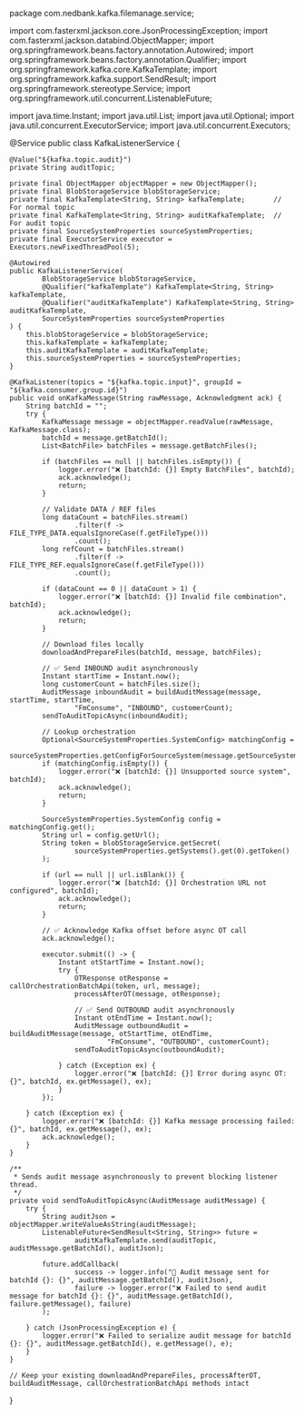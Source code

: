 package com.nedbank.kafka.filemanage.service;

import com.fasterxml.jackson.core.JsonProcessingException;
import com.fasterxml.jackson.databind.ObjectMapper;
import org.springframework.beans.factory.annotation.Autowired;
import org.springframework.beans.factory.annotation.Qualifier;
import org.springframework.kafka.core.KafkaTemplate;
import org.springframework.kafka.support.SendResult;
import org.springframework.stereotype.Service;
import org.springframework.util.concurrent.ListenableFuture;

import java.time.Instant;
import java.util.List;
import java.util.Optional;
import java.util.concurrent.ExecutorService;
import java.util.concurrent.Executors;

@Service
public class KafkaListenerService {

    @Value("${kafka.topic.audit}")
    private String auditTopic;

    private final ObjectMapper objectMapper = new ObjectMapper();
    private final BlobStorageService blobStorageService;
    private final KafkaTemplate<String, String> kafkaTemplate;       // For normal topic
    private final KafkaTemplate<String, String> auditKafkaTemplate;  // For audit topic
    private final SourceSystemProperties sourceSystemProperties;
    private final ExecutorService executor = Executors.newFixedThreadPool(5);

    @Autowired
    public KafkaListenerService(
            BlobStorageService blobStorageService,
            @Qualifier("kafkaTemplate") KafkaTemplate<String, String> kafkaTemplate,
            @Qualifier("auditKafkaTemplate") KafkaTemplate<String, String> auditKafkaTemplate,
            SourceSystemProperties sourceSystemProperties
    ) {
        this.blobStorageService = blobStorageService;
        this.kafkaTemplate = kafkaTemplate;
        this.auditKafkaTemplate = auditKafkaTemplate;
        this.sourceSystemProperties = sourceSystemProperties;
    }

    @KafkaListener(topics = "${kafka.topic.input}", groupId = "${kafka.consumer.group.id}")
    public void onKafkaMessage(String rawMessage, Acknowledgment ack) {
        String batchId = "";
        try {
            KafkaMessage message = objectMapper.readValue(rawMessage, KafkaMessage.class);
            batchId = message.getBatchId();
            List<BatchFile> batchFiles = message.getBatchFiles();

            if (batchFiles == null || batchFiles.isEmpty()) {
                logger.error("❌ [batchId: {}] Empty BatchFiles", batchId);
                ack.acknowledge();
                return;
            }

            // Validate DATA / REF files
            long dataCount = batchFiles.stream()
                    .filter(f -> FILE_TYPE_DATA.equalsIgnoreCase(f.getFileType()))
                    .count();
            long refCount = batchFiles.stream()
                    .filter(f -> FILE_TYPE_REF.equalsIgnoreCase(f.getFileType()))
                    .count();

            if (dataCount == 0 || dataCount > 1) {
                logger.error("❌ [batchId: {}] Invalid file combination", batchId);
                ack.acknowledge();
                return;
            }

            // Download files locally
            downloadAndPrepareFiles(batchId, message, batchFiles);

            // ✅ Send INBOUND audit asynchronously
            Instant startTime = Instant.now();
            long customerCount = batchFiles.size();
            AuditMessage inboundAudit = buildAuditMessage(message, startTime, startTime,
                    "FmConsume", "INBOUND", customerCount);
            sendToAuditTopicAsync(inboundAudit);

            // Lookup orchestration
            Optional<SourceSystemProperties.SystemConfig> matchingConfig =
                    sourceSystemProperties.getConfigForSourceSystem(message.getSourceSystem());
            if (matchingConfig.isEmpty()) {
                logger.error("❌ [batchId: {}] Unsupported source system", batchId);
                ack.acknowledge();
                return;
            }

            SourceSystemProperties.SystemConfig config = matchingConfig.get();
            String url = config.getUrl();
            String token = blobStorageService.getSecret(
                    sourceSystemProperties.getSystems().get(0).getToken()
            );

            if (url == null || url.isBlank()) {
                logger.error("❌ [batchId: {}] Orchestration URL not configured", batchId);
                ack.acknowledge();
                return;
            }

            // ✅ Acknowledge Kafka offset before async OT call
            ack.acknowledge();

            executor.submit(() -> {
                Instant otStartTime = Instant.now();
                try {
                    OTResponse otResponse = callOrchestrationBatchApi(token, url, message);
                    processAfterOT(message, otResponse);

                    // ✅ Send OUTBOUND audit asynchronously
                    Instant otEndTime = Instant.now();
                    AuditMessage outboundAudit = buildAuditMessage(message, otStartTime, otEndTime,
                            "FmConsume", "OUTBOUND", customerCount);
                    sendToAuditTopicAsync(outboundAudit);

                } catch (Exception ex) {
                    logger.error("❌ [batchId: {}] Error during async OT: {}", batchId, ex.getMessage(), ex);
                }
            });

        } catch (Exception ex) {
            logger.error("❌ [batchId: {}] Kafka message processing failed: {}", batchId, ex.getMessage(), ex);
            ack.acknowledge();
        }
    }

    /**
     * Sends audit message asynchronously to prevent blocking listener thread.
     */
    private void sendToAuditTopicAsync(AuditMessage auditMessage) {
        try {
            String auditJson = objectMapper.writeValueAsString(auditMessage);
            ListenableFuture<SendResult<String, String>> future =
                    auditKafkaTemplate.send(auditTopic, auditMessage.getBatchId(), auditJson);

            future.addCallback(
                    success -> logger.info("📣 Audit message sent for batchId {}: {}", auditMessage.getBatchId(), auditJson),
                    failure -> logger.error("❌ Failed to send audit message for batchId {}: {}", auditMessage.getBatchId(), failure.getMessage(), failure)
            );

        } catch (JsonProcessingException e) {
            logger.error("❌ Failed to serialize audit message for batchId {}: {}", auditMessage.getBatchId(), e.getMessage(), e);
        }
    }

    // Keep your existing downloadAndPrepareFiles, processAfterOT, buildAuditMessage, callOrchestrationBatchApi methods intact
}
